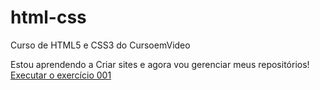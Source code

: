 # html-css

Curso de HTML5 e CSS3 do CursoemVideo

Estou aprendendo a Criar sites e agora vou gerenciar meus repositórios!
<a href="https://brunodrleal.github.io/CV-Gustavo-guanabara/">Executar o exercício 001</a> 